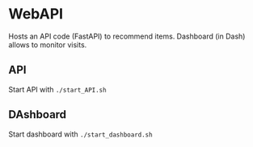 # WebAPI

Hosts an API code (FastAPI) to recommend items. Dashboard (in Dash) allows to monitor visits.

## API

Start API with `./start_API.sh`

## DAshboard

Start dashboard with `./start_dashboard.sh`

